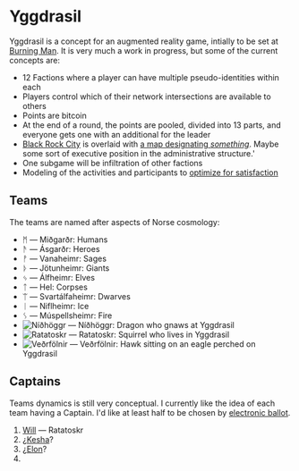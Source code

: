 Yggdrasil
=========

Yggdrasil is a concept for an augmented reality game, intially to be set at [Burning Man](http://burningman.com). It is very much a work in progress, but some of the current concepts are:

* 12 Factions where a player can have multiple pseudo-identities within each
* Players control which of their network intersections are available to others
* Points are bitcoin
* At the end of a round, the points are pooled, divided into 13 parts, and everyone gets one with an additional for the leader
* [Black Rock City](http://alexlod.com/wp-content/uploads/2011/09/brc.jpeg) is overlaid with [a map designating *something*](http://dhappy.github.io/yggdrasil/). Maybe some sort of executive position in the administrative structure.'
* One subgame will be infiltration of other factions
* Modeling of the activities and participants to [optimize for satisfaction](http://hoenir.himinbi.org/2014/04/rationale-for-the-department-of-happiness/)

## Teams

The teams are named after aspects of Norse cosmology:

* ᛗ ― Miðgarðr: Humans
* ᚫ ― Ásgarðr: Heroes
* ᚡ ― Vanaheimr: Sages
* ᚦ ― Jötunheimr: Giants
* ᛃ ― Álfheimr: Elves
* ᛏ ― Hel: Corpses
* ᛠ ― Svartálfaheimr: Dwarves
* ᛁ ― Niflheimr: Ice
* ᛊ ― Múspellsheimr: Fire
* ![Níðhöggr](http://dhappy.org/.../image/dragon/pair/svg) ― Níðhöggr: Dragon who gnaws at Yggdrasil
* ![Ratatoskr](http://dhappy.org/.../image/animal/squirrel/svg) ― Ratatoskr: Squirrel who lives in Yggdrasil
* ![Veðrfölnir](http://dhappy.org/.../image/animal/phoenix/svg) ― Veðrfölnir: Hawk sitting on an eagle perched on Yggdrasil

## Captains

Teams dynamics is still very conceptual. I currently like the idea of each team having a Captain. I'd like at least half to be chosen by [electronic ballot](//github.com/TheFuturistParty/vote).

1. [Will](//twitter.com/wholcomb) ― Ratatoskr
2. ¿[Kesha](//twitter.com/KeshaRose)?
3. ¿[Elon](//twitter.com/elonmusk)?
4.  
